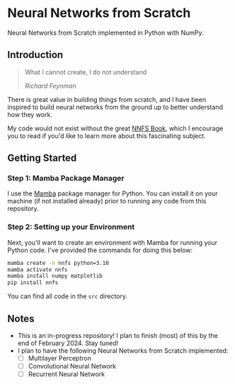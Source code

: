 # Neural Networks from Scratch

Neural Networks from Scratch implemented in Python with NumPy.

## Introduction

> What I cannot create, I do not understand
> 
> _Richard Feynman_

There is great value in building things from scratch, and I have been inspired to build neural networks from the ground up to better understand how they work. 

My code would not exist without the great [NNFS Book](https://nnfs.io/), which I encourage you to read if you'd like to learn more about this fascinating subject.

## Getting Started

### Step 1: Mamba Package Manager

I use the [Mamba](https://mamba.readthedocs.io/en/latest/index.html) package manager for Python. You can install it on your machine (if not installed already) prior to running any code from this repository.

### Step 2: Setting up your Environment

Next, you'll want to create an environment with Mamba for running your Python code. I've provided the commands for doing this below:

```bash
mamba create -n nnfs python=3.10
mamba activate nnfs
mamba install numpy matplotlib
pip install nnfs
```

You can find all code in the `src` directory.

## Notes

- This is an in-progress repository! I plan to finish (most) of this by the end of February 2024. Stay tuned!
- I plan to have the following Neural Networks from Scratch implemented:
  - [ ] Multilayer Perceptron
  - [ ] Convolutional Neural Network
  - [ ] Recurrent Neural Network
